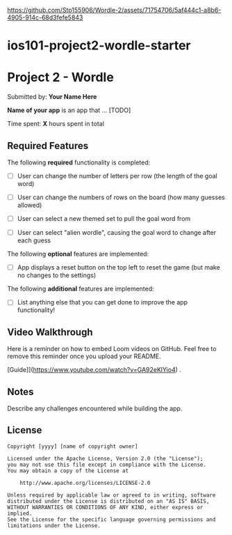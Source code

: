 
https://github.com/Stp155906/Wordle-2/assets/71754706/5af444c1-a8b6-4905-914c-68d3fefe5843
# ios101-project2-wordle-starter
# Project 2 - Wordle

Submitted by: **Your Name Here**

**Name of your app** is an app that ... [TODO] 

Time spent: **X** hours spent in total

## Required Features

The following **required** functionality is completed:

- [ ] User can change the number of letters per row (the length of the goal word)
- [ ] User can change the numbers of rows on the board (how many guesses allowed)
- [ ] User can select a new themed set to pull the goal word from
- [ ] User can select "alien wordle", causing the goal word to change after each guess




The following **optional** features are implemented:

- [ ] App displays a reset button on the top left to reset the game (but make no changes to the settings)

The following **additional** features are implemented:

- [ ] List anything else that you can get done to improve the app functionality!

## Video Walkthrough

Here is a reminder on how to embed Loom videos on GitHub. Feel free to remove this reminder once you upload your README. 

[Guide]](https://www.youtube.com/watch?v=GA92eKlYio4) .

## Notes

Describe any challenges encountered while building the app.

## License

    Copyright [yyyy] [name of copyright owner]

    Licensed under the Apache License, Version 2.0 (the "License");
    you may not use this file except in compliance with the License.
    You may obtain a copy of the License at

        http://www.apache.org/licenses/LICENSE-2.0

    Unless required by applicable law or agreed to in writing, software
    distributed under the License is distributed on an "AS IS" BASIS,
    WITHOUT WARRANTIES OR CONDITIONS OF ANY KIND, either express or implied.
    See the License for the specific language governing permissions and
    limitations under the License.
